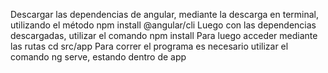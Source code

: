 Descargar las dependencias de angular, mediante la descarga en terminal, utilizando el método npm install @angular/cli
Luego con las dependencias descargadas, utilizar el comando npm install
Para luego acceder mediante las rutas cd src/app
Para correr el programa es necesario utilizar el comando ng serve, estando dentro de app

